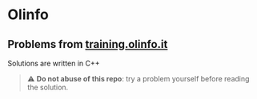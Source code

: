 # Olinfo

## Problems from [training.olinfo.it](https://training.olinfo.it/)

Solutions are written in C++

> :warning: **Do not abuse of this repo**: try a problem yourself before reading the solution.
